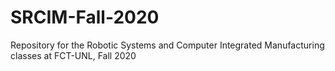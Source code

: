 # SRCIM-Fall-2020
Repository for the Robotic Systems and Computer Integrated Manufacturing classes at FCT-UNL, Fall 2020
